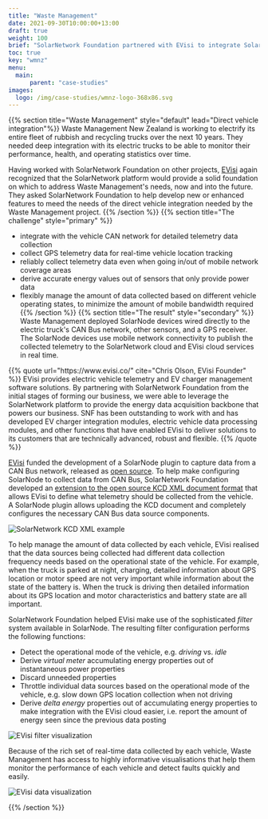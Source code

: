 ```yaml
---
title: "Waste Management"
date: 2021-09-30T10:00:00+13:00
draft: true
weight: 100
brief: "SolarNetwork Foundation partnered with EVisi to integrate SolarNode-based monitoring and control in a fleet of electric rubbish trucks."
toc: true
key: "wmnz"
menu:
  main:
      parent: "case-studies"
images:
  logo: /img/case-studies/wmnz-logo-368x86.svg
---
```

{{% section  title="Waste Management" style="default" lead="Direct vehicle integration"%}}
Waste Management New Zealand is working to electrify its entire fleet of rubbish and recycling
trucks over the next 10 years. They needed deep integration with its electric trucks to be able to
monitor their performance, health, and operating statistics over time.

Having worked with SolarNetwork Foundation on other projects, [EVisi](https://www.evisi.co/) again
recognized that the SolarNetwork platform would provide a solid foundation on which to address Waste
Management's needs, now and into the future. They asked SolarNetwork Foundation to help develop new
or enhanced features to meed the needs of the direct vehicle integration needed by the Waste
Management project.
{{% /section %}}
{{% section  title="The challenge" style="primary" %}}
 * integrate with the vehicle CAN network for detailed telemetry data collection
 * collect GPS telemetry data for real-time vehicle location tracking
 * reliably collect telemetry data even when going in/out of mobile network coverage areas
 * derive accurate energy values out of sensors that only provide power data
 * flexibly manage the amount of data collected based on different vehicle operating states, to
   minimize the amount of mobile bandwidth required
{{% /section %}}
{{% section  title="The result" style="secondary" %}}
Waste Management deployed SolarNode devices wired directly to the electric truck's CAN Bus network,
other sensors, and a GPS receiver. The SolarNode devices use mobile network connectivity to publish
the collected telemetry to the SolarNetwork cloud and EVisi cloud services in real time.

<div class="uk-margin-large-left">
{{% quote url="https://www.evisi.co/" cite="Chris Olson, EVisi Founder" %}}
EVisi provides electric vehicle telemetry and EV charger management software solutions. By
partnering with SolarNetwork Foundation from the initial stages of forming our business, we were
able to leverage the SolarNetwork platform to provide the energy data acquisition backbone that
powers our business. SNF has been outstanding to work with and has developed EV charger integration
modules, electric vehicle data processing modules, and other functions that have enabled EVisi to
deliver solutions to its customers that are technically advanced, robust and flexible.
{{% /quote %}}
</div>

[EVisi](https://www.evisi.co/) funded the development of a SolarNode plugin to capture data from a
CAN Bus network, released as [open source](https://github.com/SolarNetwork/solarnetwork-node/tree/develop/net.solarnetwork.node.datum.canbus).
To help make configuring SolarNode to collect data from CAN Bus, SolarNetwork Foundation developed
an [extension to the open source KCD XML document format](https://github.com/SolarNetwork/solarnetwork-node/tree/develop/net.solarnetwork.node.io.canbus#solarnetwork-kcd-support)
that allows EVisi to define what telemetry should be collected from the vehicle. A SolarNode plugin
allows uploading the KCD document and completely configures the necessary CAN Bus data source
components.

![SolarNetwork KCD XML example](/img/case-studies/solarnetwork-kcd-xml-example-1694x1436.png)

To help manage the amount of data collected by each vehicle, EVisi realised that the data 
sources being collected had different data collection frequency needs based on the operational state
of the vehicle. For example, when the truck is parked at night, charging, detailed information 
about GPS location or motor speed are not very important while information about the state of the
battery is. When the truck is driving then detailed information about its GPS location and motor
characteristics and battery state are all important.

SolarNetwork Foundation helped EVisi make use of the sophisticated _filter_ system available in 
SolarNode. The resulting filter configuration performs the following functions:

 * Detect the operational mode of the vehicle, e.g. _driving_ vs. _idle_
 * Derive _virtual meter_ accumulating energy properties out of instantaneous power properties
 * Discard unneeded properties
 * Throttle individual data sources based on the operational mode of the vehicle, e.g. slow down
   GPS location collection when not driving
 * Derive _delta energy_ properties out of accumulating energy properties to make integration with
   the EVisi cloud easier, i.e. report the amount of energy seen since the previous data posting

![EVisi filter visualization](/img/case-studies/evisi-wmnz-solarnode-filters-4175x2446.png)

Because of the rich set of real-time data collected by each vehicle, Waste Management has access to
highly informative visualisations that help them monitor the performance of each vehicle and detect
faults quickly and easily.

![EVisi data visualization](/img/case-studies/evisi-wmnz-dashboard-1669x1021.png)

{{% /section %}}
